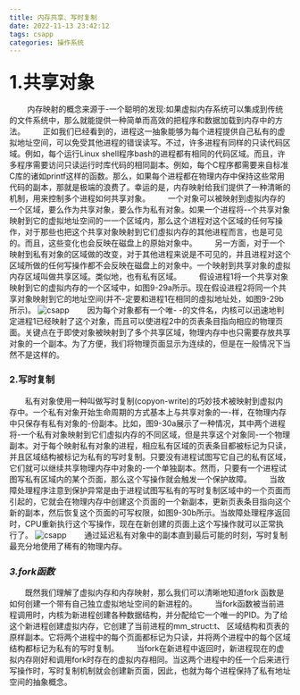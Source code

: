 ```yaml
---
title: 内存共享、写时复制
date: 2022-11-13 23:42:12
tags: csapp
categories: 操作系统
---
```

### <font size=6 >1.共享对象</font>
&emsp;&emsp; 内存映射的概念来源于-一个聪明的发现:如果虚拟内存系统可以集成到传统的文件系统中，那么就能提供一种简单而高效的把程序和数据加载到内存中的方法。<!--more-->
&emsp;&emsp;正如我们已经看到的，进程这一抽象能够为每个进程提供自己私有的虚拟地址空间，可以免受其他进程的错误读写。不过，许多进程有同样的只读代码区域。例如，每个运行Linux shell程序bash的进程都有相同的代码区域。而且，许多程序需要访问只读运行时库代码的相同副本。例如，每个C程序都需要来自标准C库的诸如printf这样的函数。那么，如果每个进程都在物理内存中保持这些常用代码的副本，那就是极端的浪费了。幸运的是，内存映射给我们提供了一种清晰的机制，用来控制多个进程如何共享对象。
&emsp;&emsp;一个对象可以被映射到虛拟内存的一个区域，要么作为共享对象，要么作为私有对象。如果一个进程将--个共享对象映射到它的虚拟地址空间的一一个区域内，那么这个进程对这个区域的任何写操作，对于那些也把这个共享对象映射到它们虛拟内存的其他进程而言，也是可见的。而且，这些变化也会反映在磁盘上的原始对象中。
&emsp;&emsp;另一方面，对于一个映射到私有对象的区域做的改变，对于其他进程来说是不可见的，并且进程对这个区域所做的任何写操作都不会反映在磁盘上的对象中。一个映射到共享对象的虚拟内存区域叫做共享区域。类似地，也有私有区域。
&emsp;&emsp;假设进程1将一个共享对象映射到它的虚拟内存的一个区域中，如图9-29a所示。现在假设进程2将同一个共享对象映射到它的地址空间(并不-定要和进程1在相同的虛拟地址处，如图9-29b所示)。
![csapp](/img/9-29b.png)
&emsp;&emsp;因为每个对象都有一个唯- -的文件名，内核可以迅速地判定进程1已经映射了这个对象，而且可以使进程2中的页表条目指向相应的物理页面。关键点在于即使对象被映射到了多个共享区域，物理内存中也只需要存放共享对象的一个副本。为了方便，我们将物理页面显示为连续的，但是在一般情况下当然不是这样的。
### 2.写时复制
&emsp;&emsp;私有对象使用一种叫做写时复制(copyon-write)的巧妙技术被映射到虚拟内存中。一个私有对象开始生命周期的方式基本上与共享对象的一-样，在物理内存中只保存有私有对象的-份副本。比如，图9-30a展示了一种情况，其中两个进程将-一个私有对象映射到它们虚拟内存的不同区域，但是共享这个对象同-一个物理副本。对于每个映射私有对象的进程，相应私有区域的页表条目都被标记为只读，并且区域结构被标记为私有的写时复制。只要没有进程试图写它自己的私有区域，它们就可以继续共享物理内存中对象的-一个单独副本。然而，只要有一个进程试图写私有区域内的某个页面，那么这个写操作就会触发一个保护故障。
&emsp;&emsp;当故障处理程序注意到保护异常是由于进程试图写私有的写时复制区域中的一个页面而引起的，它就会在物理内存中创建这个页面的一个新副本，更新页表条目指向这个新的副本，然后恢复这个页面的可写权限，如图9-30b所示。当故障处理程序返回时，CPU重新执行这个写操作，现在在新创建的页面上这个写操作就可以正常执行了。
![csapp](/img/9-30a.jpg)
&emsp;&emsp;通过延迟私有对象中的副本直到最后可能的时刻，写时复制最充分地使用了稀有的物理内存。
### *3.fork函数*
&emsp;&emsp;既然我们理解了虚拟内存和内存映射，那么我们可以清晰地知道fork 函数是如何创建一个带有自己独立虚拟地址空间的新进程的。
&emsp;&emsp;当fork函数被当前进程调用时，内核为新进程创建各种数据结构，并分配给它一个唯一的PID。为了给这个新进程创建虚拟内存，它创建了当前进程的mm_struct:t、 区域结构和页表的原样副本。它将两个进程中的每个页面都标记为只读，并将两个进程中的每个区域结构都标记为私有的写时复制。
&emsp;&emsp;当fork在新进程中返回时，新进程现在的虚拟内存刚好和调用fork时存在的虚拟内存相同。当这两个进程中的任一个后来进行写操作时，写时复制机制就会创建新页面，因此，也就为每个进程保持了私有地址空间的抽象概念。




